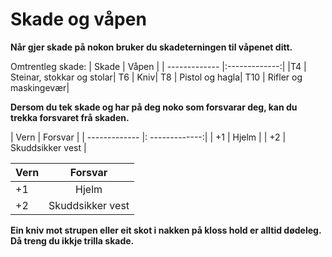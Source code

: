 # Skade og våpen

__Når gjer skade på nokon bruker du skadeterningen til våpenet ditt.__

Omtrentleg skade:
| Skade | Våpen |
| ------------- |:-------------:|
|T4  |  Steinar, stokkar og stolar|
T6  |  Kniv|
T8  |  Pistol og hagla|
T10  |  Rifler og maskingevær|


__Dersom du tek skade og har på deg noko som forsvarar deg, kan du trekka forsvaret frå skaden.__

| Vern | Forsvar |
| ------------- |: -------------:|
| +1 | Hjelm |
| +2 | Skuddsikker vest |

| Vern | Forsvar |
| ------------- |:-------------:|
|+1 |  Hjelm|
+2 |  Skuddsikker vest|


__Ein kniv mot strupen eller eit skot i nakken på kloss hold er alltid dødeleg. Då treng du ikkje trilla skade.__
